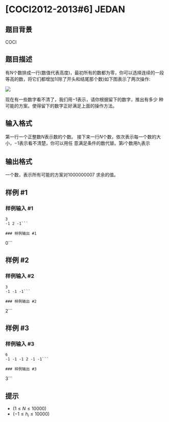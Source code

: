 # [COCI2012-2013#6] JEDAN

## 题目背景

COCI

## 题目描述

有$N$个数排成一行(数值代表高度)，最初所有的数都为零，你可以选择连续的一段等高的数，将它们都增加$1$(除了开头和结尾那个数)如下图表示了两次操作:

![](https://cdn.luogu.com.cn/upload/pic/19412.png)

现在有一些数字看不清了，我们用$-1$表示，请你根据留下的数字，推出有多少
种可能的方案。使得留下的数字正好满足上面的操作方法。


## 输入格式

第一行一个正整数$N$表示数的个数。
接下来一行$N$个数，依次表示每一个数的大小，$-1$表示看不清楚，你可以用任
意满足条件的数代替。第$i$个数用$h_i$表示

## 输出格式

一个数，表示所有可能的方案对$1000000007$ 求余的值。

## 样例 #1

### 样例输入 #1
```
3
-1 2 -1```

### 样例输出 #1

```
0```

## 样例 #2

### 样例输入 #2
```
3
-1 -1 -1```

### 样例输出 #2

```
2```

## 样例 #3

### 样例输入 #3
```
6
-1 -1 -1 2 -1 -1```

### 样例输出 #3

```
3```

## 提示

- $(1≤N≤10000)$
- $(-1 ≤ h_i ≤10 000)$
